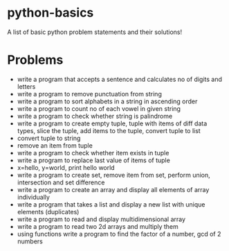 # python-basics
A list of basic python problem statements and their solutions!

# Problems

- write a program that accepts a sentence and calculates no of digits and letters
- write a program to remove punctuation from string
- write a program to sort alphabets in a string in ascending order
- write a program to count no of each vowel in given string
- write a program to check whether string is palindrome
- write a program to create empty tuple, tuple with items of diff data types, slice the tuple, add items to the tuple, convert tuple to list
- convert tuple to string
- remove an item from tuple
- write a program to check whether item exists in tuple
- write a program to replace last value of items of tuple
- x=hello, y=world, print hello world
- write a program to create set, remove item from set, perform union, intersection and set difference
- write a program to create an array and display all elements of array individually
- write a program that takes a list and display a new list with unique elements (duplicates)
- write a program to read and display multidimensional array
- write a program to read two 2d arrays and multiply them
- using functions write a program to find the factor of a number, gcd of 2 numbers
